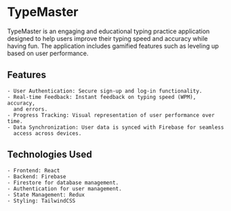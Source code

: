 # TypeMaster

TypeMaster is an engaging and educational typing practice application designed to help users improve their typing speed and accuracy while having fun. The application includes gamified features such as leveling up based on user performance.

## Features
```
- User Authentication: Secure sign-up and log-in functionality.
- Real-time Feedback: Instant feedback on typing speed (WPM), accuracy, 
  and errors.
- Progress Tracking: Visual representation of user performance over time.
- Data Synchronization: User data is synced with Firebase for seamless 
  access across devices.
```

## Technologies Used
```
- Frontend: React
- Backend: Firebase
- Firestore for database management.
- Authentication for user management.
- State Management: Redux
- Styling: TailwindCSS
```
